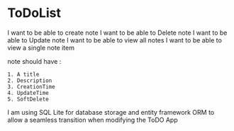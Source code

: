 # ToDoList

I want to be able to create note
I want to be able to Delete note
I want to be able to Update note
I want to be able to view all notes
I want to be able to view a single note item


note should have :

	1. A title
	2. Description
	3. CreationTime
	4. UpdateTime
	5. SoftDelete

I am using SQL Lite for database storage and entity framework ORM to allow a seamless transition when modifying the ToDO App
